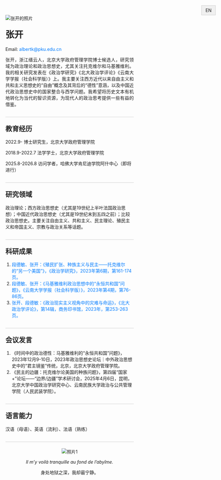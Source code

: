 <html lang="zh-CN">
<head>
  <meta charset="UTF-8" />
  <meta name="viewport" content="width=device-width, initial-scale=1.0" />
  <title>张开的个人网站</title>
  <style>
    * {
      box-sizing: border-box;
    }

    body {
      font-family: Arial, sans-serif;
      margin: 0 auto;
      padding: 20px;
      max-width: 900px;
      line-height: 1.6;
      word-break: break-word;
      color: #333;
    }

    h1, h2 {
      margin-top: 0;
      color: #222;
    }

    a {
      color: #007BFF;
      text-decoration: none;
    }

    a:hover {
      text-decoration: underline;
    }

    .intro-section {
      display: block;
      gap: 30px;
      margin-bottom: 20px;
    }

    .intro-section img {
      width: 100%
      max-width: 180px;
      height: auto;
      margin-bottom: 20px;
      display: block
    }

    .intro-text {
      text-align: justify;
    }

    .section {
      margin-top: 30px;
      border-top: 1px solid #ccc;
      padding-top: 20px;
    }

    ol, ul {
      padding-left: 20px;
    }

    .lang-toggle {
      position: fixed;
      top: 20px;
      right: 20px;
      background: #f0f0f0;
      border: 1px solid #ccc;
      padding: 6px 12px;
      cursor: pointer;
    }

    @media screen and (max-width: 768px) {
      .intro-section {
        flex-direction: column;
        align-items: center;
        text-align: center;
      }

      .intro-text {
        text-align: justify;
      }
    }
  </style>
</head>
<body>
  <div class="lang-toggle" onclick="toggleLang()">EN</div>

  <div class="intro-section">
    <img src="4b932ec969a40718bec70946dda41b86.jpeg" alt="张开的照片" />
    <div class="intro-text">
      <h1 class="zh">张开</h1>
      <h1 class="en" style="display:none">Zhang Kai</h1>
      <p>Email: <a href="mailto:albertk@pku.edu.cn">albertk@pku.edu.cn</a></p>
      <p class="zh">张开，浙江缙云人，北京大学政府管理学院博士候选人，研究领域为政治理论和政治思想史，尤其关注托克维尔和马基雅维利。我的相关研究发表在《政治学研究》《北大政治学评论》《云南大学学报（社会科学版）》上。我主要关注西方近代以来自由主义和共和主义思想史的“自由”概念及其背后的“德性”意涵，以及中国近代政治思想史中的国家整合与西学问题。我希望将历史文本有机地转化为当代的智识资源，为现代人的政治思考提供一些有益的借鉴。</p>
      <p class="en" style="display:none">Zhang Kai is a Ph.D. candidate at the School of Government, Peking University, from Jinyun, Zhejiang Province. His research focuses on political theory and the history of political thought, with particular interest in Alexis de Tocqueville and Niccolò Machiavelli. His work has been published in several Chinese academic journals. He is primarily concerned with the concepts of "liberty" and "virtue" in the intellectual history of western liberalism and republicanism, as well as state integration and the reception of Western learning in modern Chinese political thought. He aims to transform historical texts into intellectual resources for the present, offering insights to contemporary political reflection.</p>
    </div>
  </div>

  <div class="section">
    <h2 class="zh">教育经历</h2>
    <h2 class="en" style="display:none">Education</h2>
    <p class="zh">2022.9- 博士研究生，北京大学政府管理学院</p>
    <p class="zh">2018.9-2022.7 法学学士，北京大学政府管理学院</p>
    <p class="zh">2025.8-2026.8 访问学者，哈佛大学肯尼迪学院阿什中心（即将进行）</p>
    <p class="en" style="display:none">2022.9– Ph.D. Student, School of Government, Peking University<br />2018.9–2022.7 BA, Politics and Public Administration, School of Government, Peking University<br />2025.8–2026.8 Visiting Ph.D. Student Fellow，Rajawali Institute for Asia Fellowship, Ash Center, Harvard Kennedy School (forthcoming)</p>
  </div>

  <div class="section">
    <h2 class="zh">研究领域</h2>
    <h2 class="en" style="display:none">Research Interests</h2>
    <p class="zh">政治理论；西方政治思想史（尤其是19世纪上半叶法国政治思想）；中国近代政治思想史（尤其是19世纪末到五四之前）；比较政治思想史。主要关注自由主义、共和主义、民主理论、殖民主义和帝国主义、宗教与政治关系等话题。</p>
    <p class="en" style="display:none">Political theory; history of Western political thought (especially the French thoughts in the first half of 19th century); modern Chinese political thought (especially from the end of 19th century to May Fourth Movement); comparative political thought. Key topics include liberalism, republicanism, democracy, colonialism and empire, and religion-politics relations.</p>
  </div>

  <div class="section">
    <h2 class="zh">科研成果</h2>
    <h2 class="en" style="display:none">Publications</h2>
    <ol>
      <li>
        <span class="zh"><a href="最终发表.pdf" target="_blank">段德敏、张开：《殖民扩张、种族主义与民主——托克维尔的“另一个美国”》，《政治学研究》，2023年第6期，第161-174页。</a></span>
        <span class="en" style="display:none"><a href="最终发表.pdf" target="_blank">Demin Duan and Kai Zhang, “Colonial Expansion, Racism, and Democracy: Tocqueville’s ‘Another America’”, CASS Journal of Political Science, no. 6, 2023, pp. 161-174.</a></span>
      </li>
      <li>
        <span class="zh"><a href="马基雅维利政治思想中的“永恒共和国”问题_段德敏.pdf" target="_blank">段德敏、张开：《马基雅维利政治思想中的“永恒共和国”问题》，《云南大学学报（社会科学版）》，2023年第4期，第76-86页。</a></span>
        <span class="en" style="display:none"><a href="马基雅维利政治思想中的“永恒共和国”问题_段德敏.pdf" target="_blank">Demin Duan and Kai Zhang, “The Problem of 'Perpetual Republic' in Machiavelli's Thought”, The Journal of Yunnan University Social Sciences Edition, no. 3, 2023, pp. 76-86.</a></span>
      </li>
      <li>
        <span class="zh"><a href="政治现实主义视角中的灾难与...变论时代中的政治现实主义》_张开.pdf" target="_blank">张开、段德敏：《政治现实主义视角中的灾难与命运》，《北大政治学评论》，第14辑，商务印书馆，2023年，第253-263页。</a></span>
        <span class="en" style="display:none"><a href="政治现实主义视角中的灾难与...变论时代中的政治现实主义》_张开.pdf" target="_blank">Kai Zhang and Demin Duan, “Disaster and Fortune from the Perspective of Political Realism: on Allison McQueen's Political Realism in Apocalyptic Times”, Peking University Political Science Review, vol. 14, 2023, pp. 253-263.</a></span>
      </li>
    </ol>
  </div>

  <div class="section">
    <h2 class="zh">会议发言</h2>
    <h2 class="en" style="display:none">Conference Presentations</h2>
    <ol>
      <li class="zh">《时间中的政治德性：马基雅维利的“永恒共和国”问题》，2023年12月9-10日，2023年政治思想史论坛｜中外政治思想史中的“君主镜鉴”传统，北京，北京大学政府管理学院。</li>
      <li class="zh">《民主的边疆：托克维尔论美国的种族问题》，第四届“国家+”论坛——“边界/边疆”学术研讨会，2025年4月6日，昆明，北京大学中国政治学研究中心、云南民族大学政治与公共管理学院（人民武装学院）。</li>
      <li class="en" style="display:none">“Political Virtues in Time: Machiavelli on ‘Perpetual Republic’”, December 9-10, 2023, 2023 Forum of Political Thoughts | The Tradition of “Mirror for Princes” in the History of Chinese and Foreign Political Thoughts, Peking University School of Government.</li>
      <li class="en" style="display:none">“The Frontier of Democracy: Tocqueville on the Problem of Race in America”, April 6, 2025, the Fourth “State+” Forum — Academic Workshop on “Boundary/Frontier”, Yunnan, co-hosted by the Center for Chinese Political Studies at Peking University and the School of Politics and Public Administration at Yunnan Minzu University.</li>
    </ol>
  </div>

  <div class="section">
    <h2 class="zh">语言能力</h2>
    <h2 class="en" style="display:none">Languages</h2>
    <p class="zh">汉语（母语）、英语（流利）、法语（熟练）</p>
    <p class="en" style="display:none">Chinese (native), English (fluent), French (proficient)</p>
  </div>

  <div class="section" style="text-align: center;">
        <img src="rs=w-800,cg-true.webp" alt="照片1" />
        <p style="font-style: italic;">Il m’y voilà tranquille au fond de l’abyîme.</p>
        <p>身处地狱之深，我却最宁静。</p>
    </div>

  <script>
    function toggleLang() {
      const zhElements = document.querySelectorAll('.zh');
      const enElements = document.querySelectorAll('.en');
      zhElements.forEach(el => el.style.display = el.style.display === 'none' ? '' : 'none');
      enElements.forEach(el => el.style.display = el.style.display === 'none' ? '' : 'none');

      const toggleBtn = document.querySelector('.lang-toggle');
      toggleBtn.innerText = toggleBtn.innerText === 'EN' ? '中文' : 'EN';
    }
  </script>
